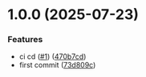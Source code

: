 # 1.0.0 (2025-07-23)


### Features

* ci cd ([#1](https://github.com/pagopa/as-help-center-oidc-client/issues/1)) ([470b7cd](https://github.com/pagopa/as-help-center-oidc-client/commit/470b7cdf25c42893bd5471733d2360e619e7e212))
* first commit ([73d809c](https://github.com/pagopa/as-help-center-oidc-client/commit/73d809c9f07a34c809470cee984f7b462e7bd9dc))
